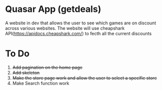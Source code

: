 # Quasar App (getdeals)

A website in dev that allows the user to see which games are on discount across various websites.
The website will use cheapshark API(https://apidocs.cheapshark.com/) to fecth all the current discounts

# To Do
1. ~~Add pagination on the home page~~
2. ~~Add skeleton~~
3. ~~Make the store page work and allow the user to select a specific store~~
4. Make Search function work
